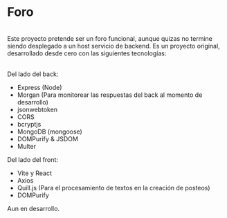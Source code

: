 <h1>Foro</h1>
<br/>
Este proyecto pretende ser un foro funcional, aunque quizas no termine siendo desplegado a un host servicio de backend.
Es un proyecto original, desarrollado desde cero con las siguientes tecnologías:<br/>
<br/>

Del lado del back:
- Express (Node)
- Morgan (Para monitorear las respuestas del back al momento de desarrollo)
- jsonwebtoken
- CORS
- bcryptjs
- MongoDB (mongoose)
- DOMPurify & JSDOM
- Multer

Del lado del front:
- Vite y React
- Axios
- Quill.js (Para el procesamiento de textos en la creación de posteos)
- DOMPurify

Aun en desarrollo.
